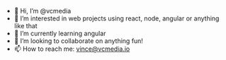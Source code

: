 - 👋 Hi, I’m @vcmedia
- 👀 I’m interested in web projects using react, node, angular or anything like that
- 🌱 I’m currently learning angular
- 💞️ I’m looking to collaborate on anything fun!
- 📫 How to reach me: vince@vcmedia.io

<!---
vcmedia/vcmedia is a ✨ special ✨ repository because its `README.md` (this file) appears on your GitHub profile.
You can click the Preview link to take a look at your changes.
--->
